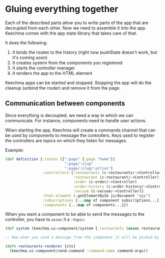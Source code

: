 # Gluing everything together

Each of the described parts allow you to write parts of the app that are decoupled from each other. Now we need to assemble it into the app. Keechma comes with the app state library that takes care of that.

It does the following:

1. It binds the routes to the history (right now pushState doesn't work, but it's coming soon)
2. It creates system from the components you registered
3. It starts the controller manager
4. It renders the app to the HTML element

Keechma apps can be started and stopped. Stopping the app will do the cleanup (unbind the router) and remove it from the page.

## Communication between components

Since everything is decoupled, we need a way in which we can communicate. For instance, components need to handle user actions.

When starting the app, Keechma will create a commands channel that can be used by components to message the controllers. Keys used to register the controllers are topics on which they listen for messages.

Example:

```clojure
(def definition {:routes [[":page" {:page "home"}]
                           ":page/:slug"
                           ":page/:slug/:action"]
                 :controllers {:restaurants (c-restaurants/->Controller) ;; listens on the `restaurants` topic
                               :restaurant (c-restaurant/->Controller)
                               :order (c-order/->Controller)
                               :order-history (c-order-history/->Controller)
                               :vacuum (c-vacuum/->Controller)}
                 :html-element (.getElementById js/document "app")
                 :subscriptions {...map of component subscriptions...}
                 :components {...map of components...}})
```

When you want a component to be able to send the messages to the controller, you have to `assoc` it a `:topic`:

```clojure
(def system (keechma.ui-component/system {:restaurants (assoc restaurants-component :topic :restaurants)}))

;; Now when you send a message from the component it will be picked by the :restaurants controller:

(defn restaurants-renderer [ctx]
  (keechma.ui-component/send-command :command-name command-args))
```
